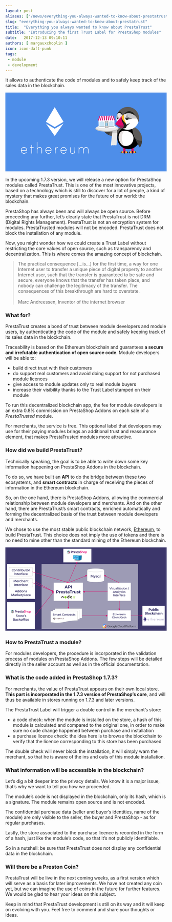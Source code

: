 ```yaml
---
layout: post
aliases: ["/news/everything-you-always-wanted-to-know-about-prestatrust"]
slug: "everything-you-always-wanted-to-know-about-prestatrust"
title:  "Everything you always wanted to know about PrestaTrust"
subtitle: "Introducing the first Trust Label for PrestaShop modules"
date:   2017-12-13 09:10:11
authors: [ margauxchoplin ]
icon: icon-daft-punk
tags:
 - module
 - development
---
```


It allows to authenticate the code of modules and to safely keep track of the sales data in the blockchain.

![PrestaTrust Ethereum](/assets/images/2017/12/PrestaTrust_Ethereum.png)


In the upcoming 1.7.3 version, we will release a new option for PrestaShop modules called PrestaTrust. This is one of the most innovative projects, based on a technology which is still to discover for a lot of people, a kind of mystery that makes great promises for the future of our world: the blockchain. 

PrestaShop has always been and will always be open source. Before proceeding any further, let’s clearly state that PrestaTrust is not DRM (Digital Rights Management). PrestaTrust is not an encryption system for modules. PrestaTrusted modules will not be encoded. PrestaTrust does not block the installation of any module. 

Now, you might wonder how we could create a Trust Label without restricting the core values of open source, such as transparency and decentralization. This is where comes the amazing concept of blockchain. 


<blockquote>The practical consequence […is…] for the first time, a way for one Internet user to transfer a unique piece of digital property to another Internet user, such that the transfer is guaranteed to be safe and secure, everyone knows that the transfer has taken place, and nobody can challenge the legitimacy of the transfer. The consequences of this breakthrough are hard to overstate.<br><br>Marc Andreessen, Inventor of the internet browser</blockquote>


### What for?

PrestaTrust creates a bond of trust between module developers and module users, by authenticating the code of the module and safely keeping track of its sales data in the blockchain.

Traceability is based on the Ethereum blockchain and guarantees **a secure and irrefutable authentication of open source code**. Module developers will be able to:
<ul>
  <li>build direct trust with their customers</li>
  <li>do support real customers and avoid doing support for not purchased module licences</li>
  <li>give access to module updates only to real module buyers</li>
  <li>increase their visibility thanks to the Trust Label stamped on their module</li>
</ul>

To run this decentralized blockchain app, the fee for module developers is an extra 0.8% commission on PrestaShop Addons on each sale of a *PrestaTrusted* module. 

For merchants, the service is free. This optional label that developers may use for their paying modules brings an additional trust and reassurance element, that makes PrestaTrusted modules more attractive.


### How did we build PrestaTrust?

Technically speaking, the goal is to be able to write down some key information happening on PrestaShop Addons in the blockchain. 

To do so, we have built an **API** to do the bridge between these two ecosystems, and **smart contracts** in charge of receiving the pieces of information in the Ethereum blockchain. 

So, on the one hand, there is PrestaShop Addons, allowing the commercial relationship between module developers and merchants. And on the other hand, there are PrestaTrust’s smart contracts, enriched automatically and forming the decentralized basis of the trust between module developers and merchants.

We chose to use the most stable public blockchain network, [Ethereum](https://www.ethereum.org), to build PrestaTrust. This choice does not imply the use of tokens and there is no need to mine other than the standard mining of the Ethereum blockchain. 


![PrestaTrust API](/assets/images/2017/12/PrestaTrust_API.png)


### How to PrestaTrust a module? 

For modules developers, the procedure is incorporated in the validation process of modules on PrestaShop Addons. The few steps will be detailed directly in the seller account as well as in the official documentation.


### What is the code added in PrestaShop 1.7.3?

For merchants, the value of PrestaTrust appears on their own local store. **This part is incorporated in the 1.7.3 version of PrestaShop’s core**, and will thus be available in stores running on 1.7.3 and later versions.  

The PrestaTrust Label will trigger a double control in the merchant’s store:
<ul>
  <li>a code check: when the module is installed on the store, a hash of this module is calculated and compared to the original one, in order to make sure no code change happened between purchase and installation</li>
  <li>a purchase licence check: the idea here is to browse the blockchain to verify that the licence corresponding to this store has been purchased</li>
</ul>
The double check will never block the installation, it will simply warn the merchant, so that he is aware of the ins and outs of this module installation. 


### What information will be accessible in the blockchain?

Let’s dig a bit deeper into the privacy details. We know it is a major issue, that’s why we want to tell you how we proceeded.

The module’s code is not displayed in the blockchain, only its hash, which is a signature. The module remains open source and is not encoded. 

The confidential purchase data (seller and buyer’s identities, name of the module) are only visible to the seller, the buyer and PrestaShop - as for regular purchases.

Lastly, the store associated to the purchase licence is recorded in the form of a hash, just like the module’s code, so that it’s not publicly identifiable. 

So in a nutshell: be sure that PrestaTrust does not display any confidential data in the blockchain.


### Will there be a Preston Coin?

PrestaTrust will be live in the next coming weeks, as a first version which will serve as a basis for later improvements. We have not created any coin yet, but we can imagine the use of coins in the future for further features. We would be glad to hear your ideas on this subject. 

Keep in mind that PrestaTrust development is still on its way and it will keep on evolving with you. Feel free to comment and share your thoughts or ideas.
